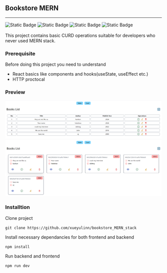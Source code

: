 ## Bookstore MERN
<hr>
<img alt="Static Badge" src="https://img.shields.io/badge/Mongoose-v8.4.0-green?logo=mongoosedotws">
<img alt="Static Badge" src="https://img.shields.io/badge/Express-v4.19.2-green?logo=express">
<img alt="Static Badge" src="https://img.shields.io/badge/React-v18.2.0-blue?logo=React">
<img alt="Static Badge" src="https://img.shields.io/badge/Node.js-v20.13.1-green?logo=nodedotjs">  
<br>
<br>
This project contains basic CURD operations suitable for developers who never used MERN stack.

### Prerequisite
Before doing this project you need to understand
- React basics like components and hooks(useState, useEffect etc.)
- HTTP proctocal
  
### Preview
![1716691759381](image/README/1716691759381.png)
![1716691781273](image/README/1716691781273.png)

### Installtion
Clone project
```git bash
git clone https://github.com/xueyulinn/bookstore_MERN_stack
```
Install necessary dependancies for both frontend and backend
```node
npm install
```
Run backend and frontend
```node
npm run dev
```


